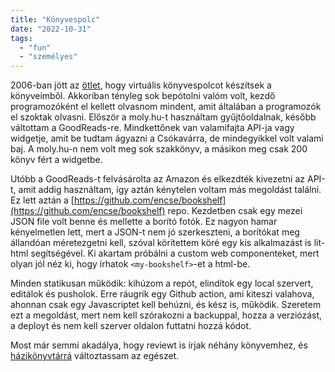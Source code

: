 ```yaml
---
title: "Könyvespolc"
date: "2022-10-31"
tags: 
  - "fun"
  - "személyes"
---
```


2006-ban jött az [ötlet](https://csokavar.hu/blog/2006/10/konyvespolc/), hogy virtuális könyvespolcot készítsek a könyveimből. Akkoriban tényleg sok bepótolni valóm volt, kezdő programozóként el kellett olvasnom mindent, amit általában a programozók el szoktak olvasni. Először a moly.hu-t használtam gyűjtőoldalnak, később váltottam a GoodReads-re. Mindkettőnek van valamifajta API-ja vagy widgetje, amit be tudtam ágyazni a Csókavárra, de mindegyikkel volt valami baj. A moly.hu-n nem volt meg sok szakkönyv, a másikon meg csak 200 könyv fért a widgetbe.

Utóbb a GoodReads-t felvásárolta az Amazon és elkezdték kivezetni az API-t, amit addig használtam, így aztán kénytelen voltam más megoldást találni. Ez lett aztán a [https://github.com/encse/bookshelf](https://github.com/encse/bookshelf) repo. Kezdetben csak egy mezei JSON file volt benne és mellette a borító fotók. Ez nagyon hamar kényelmetlen lett, mert a JSON-t nem jó szerkeszteni, a borítókat meg állandóan méretezgetni kell, szóval körítettem köré egy kis alkalmazást is lit-html segítségével. Ki akartam próbálni a custom web componenteket, mert olyan jól néz ki, hogy írhatok `<my-bookshelf>`-et a html-be.

Minden statikusan működik: kihúzom a repót, elindítok egy local szervert, editálok és pusholok. Erre ráugrik egy Github action, ami kiteszi valahova, ahonnan csak egy Javascriptet kell behúzni, és kész is, működik. Szeretem ezt a megoldást, mert nem kell szórakozni a backuppal, hozza a verziózást, a deployt és nem kell szerver oldalon futtatni hozzá kódot.

Most már semmi akadálya, hogy reviewt is írjak néhány könyvemhez, és [házikönyvtárrá](https://csokavar.hu/konyvespolc) változtassam az egészet.